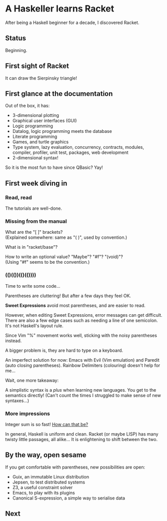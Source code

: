# A Haskeller learns Racket

After being a Haskell beginner for a decade, I discovered Racket.

## Status

Beginning.

## First sight of Racket

It can draw the Sierpinsky triangle!

## First glance at the documentation

Out of the box, it has:

- 3-dimensional plotting
- Graphical user interfaces (GUI)
- Logic programming
- Datalog, logic programming meets the database
- Literate programming
- Games, and turtle graphics
- Type system, lazy evaluation, concurrency, contracts, modules, compiler, profiler, unit test, packages, web development
- 2-dimensional syntax!

So it is the most fun to have since QBasic? Yay!

## First week diving in

### Read, read

The tutorials are well-done.

### Missing from the manual

What are the "[ ]" brackets?  
(Explained somewhere: same as "( )", used by convention.) 

What is in "racket/base"?

How to write an optional value? "Maybe"? "#f"? "(void)"?  
(Using "#f" seems to be the convention.)

### (()(())(()(())))

Time to write some code...

Parentheses are cluttering! But after a few days they feel OK.

__Sweet Expressions__ avoid most parentheses, and are easier to read.

However, when editing Sweet Expressions, error messages can get difficult. There are also a few edge cases such as needing a line of one semicolon. It's not Haskell's layout rule.

Since Vim "%" movement works well, sticking with the noisy parentheses instead.

A bigger problem is, they are hard to type on a keyboard.

An imperfect solution for now: Emacs with Evil (Vim emulation) and Paredit (auto closing parentheses). Rainbow Delimiters (colouring) doesn't help for me...

Wait, one more takeaway:

A simplistic syntax is a _plus_ when learning new languages. You get to the semantics directly! (Can't count the times I struggled to make sense of new syntaxes...)

### More impressions

Integer sum is so fast! [How can that be?](why-is-racket-integer-sum-faster-than-haskell/readme.md)

In general, Haskell is uniform and clean. Racket (or maybe LISP) has many twisty little passages, all alike... It is enlightening to shift between the two.

## By the way, open sesame

If you get comfortable with parentheses, new possibilities are open:

- Guix, an immutable Linux distribution
- Jepsen, to test distributed systems
- Z3, a useful constraint solver
- Emacs, to play with its plugins
- Canonical S-expression, a simple way to serialise data

## Next
